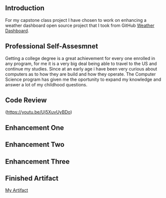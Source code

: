 ## Introduction

For my capstone class project I have chosen to work on enhancing a weather dashboard open source project that I took from GitHub [Weather Dashboard](https://github.com/vlaine/Weather-Forecast-Dashboard).



## Professional Self-Assesmnet 

  Getting a college degree is a great achievement for every one enrolled in any program, for me it is a very big deal being able to travel to the US and continue my studies. Since at an early age i have been very curious about computers as to how they are build and how they operate. The Computer Science program has given me the oportunity to expand my knowledge and answer a lot of my childhood questions. 

## Code Review

(https://youtu.be/Uj5XuvUyBDo)

## Enhancement One

## Enhancement Two

## Enhancement Three



## Finished Artifact
[My Artifact](https:/belezi.github.io/project/index.html)
